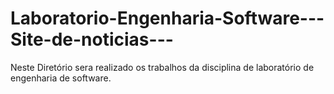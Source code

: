 # Laboratorio-Engenharia-Software---Site-de-noticias---
Neste Diretório sera realizado os trabalhos da disciplina de laboratório de engenharia de software.
